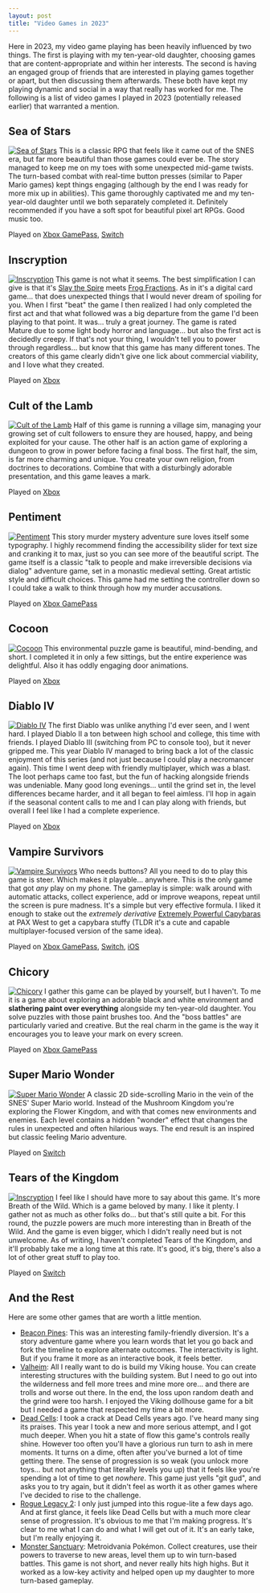 ```yaml
---
layout: post
title: "Video Games in 2023"
---
```

Here in 2023, my video game playing has been heavily influenced by two things. The first is playing with my ten-year-old daughter, choosing games that are content-appropriate and within her interests. The second is having an engaged group of friends that are interested in playing games together or apart, but then discussing them afterwards. These both have kept my playing dynamic and social in a way that really has worked for me. The following is a list of video games I played in 2023 (potentially released earlier) that warranted a mention. 

## Sea of Stars
[![Sea of Stars](/media/posts/sea-of-stars.png)](https://seaofstarsgame.co/)
This is a classic RPG that feels like it came out of the SNES era, but far more beautiful than those games could ever be. The story managed to keep me on my toes with some unexpected mid-game twists. The turn-based combat with real-time button presses (similar to Paper Mario games) kept things engaging (although by the end I was ready for more mix up in abilities). This game thoroughly captivated me and my ten-year-old daughter until we both separately completed it. Definitely recommended if you have a soft spot for beautiful pixel art RPGs. Good music too.

<p class="playLine"><span class='playIcon xbox'></span><span class='playIcon switch'></span>Played on <a href="https://www.xbox.com/en-us/games/store/sea-of-stars/9NLLTTJZH40L">Xbox GamePass</a>, <a href="https://www.nintendo.com/us/store/products/sea-of-stars-switch/">Switch</a></p>


## Inscryption
[![Inscryption](/media/posts/inscryption.jpg)](https://www.inscryption.com)
This game is not what it seems. The best simplification I can give is that it's [Slay the Spire](https://www.megacrit.com/) meets [Frog Fractions](http://twinbeard.com/frog-fractions/). As in it's a digital card game… that does unexpected things that I would never dream of spoiling for you. When I first "beat" the game I then realized I had only completed the first act and that what followed was a big departure from the game I'd been playing to that point. It was… truly a great journey. The game is rated Mature due to some light body horror and language… but also the first act is decidedly creepy. If that's not your thing, I wouldn't tell you to power through regardless… but know that this game has many different tones. The creators of this game clearly didn't give one lick about commercial viability, and I love what they created.

<p class="playLine"><span class='playIcon xbox'></span>Played on <a href="https://www.xbox.com/en-US/games/store/inscryption/9p8nstdmz11p">Xbox</a></p>


## Cult of the Lamb
[![Cult of the Lamb](/media/posts/cult-of-the-lamb.png)](https://www.cultofthelamb.com/)
Half of this game is running a village sim, managing your growing set of cult followers to ensure they are housed, happy, and being exploited for your cause. The other half is an action game of exploring a dungeon to grow in power before facing a final boss. The first half, the sim, is far more charming and unique. You create your own religion, from doctrines to decorations. Combine that with a disturbingly adorable presentation, and this game leaves a mark.

<p class="playLine"><span class='playIcon xbox'></span>Played on <a href="https://www.xbox.com/en-us/games/store/cult-of-the-lamb/9pnlpmp1ggh5">Xbox</a></p>


## Pentiment
[![Pentiment](/media/posts/pentiment.jpg)](https://pentiment.obsidian.net/)
This story murder mystery adventure sure loves itself some typography. I highly recommend finding the accessibility slider for text size and cranking it to max, just so you can see more of the beautiful script. The game itself is a classic "talk to people and make irreversible decisions via dialog" adventure game, set in a monastic medieval setting. Great artistic style and difficult choices. This game had me setting the controller down so I could take a walk to think through how my murder accusations.

<p class="playLine"><span class='playIcon xbox'></span>Played on <a href="https://www.xbox.com/en-US/games/pentiment">Xbox GamePass</a></p>


## Cocoon
[![Cocoon](/media/posts/cocoon.jpg)](https://annapurnainteractive.com/en/games/cocoon)
This environmental puzzle game is beautiful, mind-bending, and short. I completed it in only a few sittings, but the entire experience was delightful. Also it has oddly engaging door animations.

<p class="playLine"><span class='playIcon xbox'></span>Played on <a href="https://www.xbox.com/en-us/games/store/cocoon/9n3fps4ldhcr">Xbox</a></p>


## Diablo IV
[![Diablo IV](/media/posts/diablo-iv.png)](https://diablo4.blizzard.com/en-us/)
The first Diablo was unlike anything I'd ever seen, and I went hard. I played Diablo II a ton between high school and college, this time with friends. I played Diablo III (switching from PC to console too), but it never gripped me. This year Diablo IV managed to bring back a lot of the classic enjoyment of this series (and not just because I could play a necromancer again). This time I went deep with friendly multiplayer, which was a blast. The loot perhaps came too fast, but the fun of hacking alongside friends was undeniable. Many good long evenings… until the grind set in, the level differences became harder, and it all began to feel aimless. I'll hop in again if the seasonal content calls to me and I can play along with friends, but overall I feel like I had a complete experience.

<p class="playLine"><span class='playIcon xbox'></span>Played on <a href="https://www.xbox.com/en-US/games/diablo-iv">Xbox</a></p>


## Vampire Survivors
[![Vampire Survivors](/media/posts/vampire-survivors.png)](https://poncle.itch.io/vampire-survivors)
Who needs buttons? All you need to do to play this game is steer. Which makes it playable… anywhere. This is the only game that got _any_ play on my phone. The gameplay is simple: walk around with automatic attacks, collect experience, add or improve weapons, repeat until the screen is pure madness. It's a simple but very effective formula. I liked it enough to stake out the _extremely derivative_ [Extremely Powerful Capybaras](https://studiobravarda.com/extremely-powerful-capybaras-en) at PAX West to get a capybara stuffy (TLDR it's a cute and capable multiplayer-focused version of the same idea).

<p class="playLine"><span class='playIcon xbox'></span><span class='playIcon switch'></span><span class='playIcon ios'></span>Played on <a href="https://www.xbox.com/en-us/games/store/vampire-survivors/9pd5bm2z8c4l">Xbox GamePass</a>, <a href="https://www.nintendo.com/us/store/products/vampire-survivors-switch/">Switch</a>, <a href="https://apps.apple.com/us/app/vampire-survivors/id6444525702">iOS</a></p>


## Chicory
[![Chicory](/media/posts/chicory.png)](https://chicorygame.com/)
I gather this game can be played by yourself, but I haven't. To me it is a game about exploring an adorable black and white environment and __slathering paint over everything__ alongside my ten-year-old daughter. You solve puzzles with those paint brushes too. And the "boss battles" are particularly varied and creative. But the real charm in the game is the way it encourages you to leave your mark on every screen.

<p class="playLine"><span class='playIcon xbox'></span>Played on <a href="https://www.xbox.com/en-US/games/store/chicory-a-colorful-tale/9PFGQGC0XWLV">Xbox GamePass</a></p>


## Super Mario Wonder
[![Super Mario Wonder](/media/posts/super-mario-wonder.png)](https://supermariobroswonder.nintendo.com/)
A classic 2D side-scrolling Mario in the vein of the SNES' Super Mario world. Instead of the Mushroom Kingdom you're exploring the Flower Kingdom, and with that comes new environments and enemies. Each level contains a hidden "wonder" effect that changes the rules in unexpected and often hilarious ways. The end result is an inspired but classic feeling Mario adventure.

<p class="playLine"><span class='playIcon switch'></span>Played on <a href="https://www.nintendo.com/us/store/products/super-mario-bros-wonder-switch/">Switch</a></p>


## Tears of the Kingdom
[![Inscryption](/media/posts/tears-of-the-kingdom.jpg)](https://www.nintendo.com/us/store/products/the-legend-of-zelda-tears-of-the-kingdom-switch/)
I feel like I should have more to say about this game. It's more Breath of the Wild. Which is a game beloved by many. I like it plenty. I gather not as much as other folks do… but that's still quite a bit. For this round, the puzzle powers are much more interesting than in Breath of the Wild. And the game is even bigger, which I didn't really need but is not unwelcome. As of writing, I haven't completed Tears of the Kingdom, and it'll probably take me a long time at this rate. It's good, it's big, there's also a lot of other great stuff to play too.

<p class="playLine"><span class='playIcon switch'></span>Played on <a href="https://www.nintendo.com/us/store/products/the-legend-of-zelda-tears-of-the-kingdom-switch/">Switch</a></p>


## And the Rest

Here are some other games that are worth a little mention.

- [Beacon Pines](https://www.xbox.com/en-us/games/store/beacon-pines/9p4r2m0nrwnk): This was an interesting family-friendly diversion. It's a story adventure game where you learn words that let you go back and fork the timeline to explore alternate outcomes. The interactivity is light. But if you frame it more as an interactive book, it feels better.
- [Valheim](https://www.xbox.com/en-US/games/Valheim): All I really want to do is build my Viking house. You can create interesting structures with the building system. But I need to go out into the wilderness and fell more trees and mine more ore… and there are trolls and worse out there. In the end, the loss upon random death and the grind were too harsh. I enjoyed the Viking dollhouse game for a bit but I needed a game that respected my time a bit more.
- [Dead Cells](https://www.xbox.com/en-us/games/store/Dead-Cells/BQSCNS1T8PHQ): I took a crack at Dead Cells years ago. I've heard many sing its praises. This year I took a new and more serious attempt, and I got much deeper. When you hit a state of flow this game's controls really shine. However too often you'll have a glorious run turn to ash in mere moments. It turns on a dime, often after you've burned a lot of time getting there. The sense of progression is so weak (you unlock more toys… but not anything that literally levels you up) that it feels like you're spending a lot of time to get _nowhere_. This game just yells "git gud", and asks you to try again, but it didn't feel as worth it as other games where I've decided to rise to the challenge.
- [Rogue Legacy 2](https://www.xbox.com/en-us/games/store/rogue-legacy-2/9P2688LZXW86): I only just jumped into this rogue-lite a few days ago. And at first glance, it feels like Dead Cells but with a much more clear sense of progression. It's obvious to me that I'm making progress. It's clear to me what I can do and what I will get out of it. It's an early take, but I'm really enjoying it.
- [Monster Sanctuary](https://www.xbox.com/en-US/games/store/monster-sanctuary/9MZNS9NZ97PF): Metroidvania Pokémon. Collect creatures, use their powers to traverse to new areas, level them up to win turn-based battles. This game is not short, and never really hits high highs. But it worked as a low-key activity and helped open up my daughter to more turn-based gameplay.
